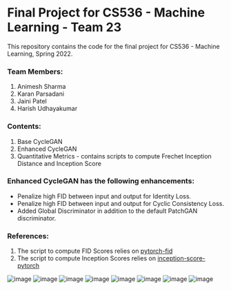 # Final Project for CS536 - Machine Learning - Team 23

This repository contains the code for the final project for CS536 - Machine Learning, Spring 2022.

### Team Members:
1. Animesh Sharma
2. Karan Parsadani
3. Jaini Patel
4. Harish Udhayakumar

### Contents:
1. Base CycleGAN
2. Enhanced CycleGAN
3. Quantitative Metrics - contains scripts to compute Frechet Inception Distance and Inception Score

### Enhanced CycleGAN has the following enhancements:
- Penalize high FID between input and output for Identity Loss.
- Penalize high FID between input and output for Cyclic Consistency Loss.
- Added Global Discriminator in addition to the default PatchGAN discriminator.

### References:
1. The script to compute FID Scores relies on [pytorch-fid](https://github.com/mseitzer/pytorch-fid)
2. The script to compute Inception Scores relies on [inception-score-pytorch](https://github.com/sbarratt/inception-score-pytorch)

![image](https://user-images.githubusercontent.com/70934463/181502438-bfa01839-a012-4493-9e89-0c7848f7809c.png)
![image](https://user-images.githubusercontent.com/70934463/181502485-5eda9106-b8fd-435f-9416-5461f96566ea.png)
![image](https://user-images.githubusercontent.com/70934463/181502531-6b215f25-7242-4a3c-b847-a95d0d036a29.png)
![image](https://user-images.githubusercontent.com/70934463/181502579-66f4fb50-dcd3-4ac0-aeef-3d382804f3bf.png)
![image](https://user-images.githubusercontent.com/70934463/181502613-39e35ad0-1fea-430a-a327-42e9eba12b83.png)
![image](https://user-images.githubusercontent.com/70934463/181502649-ba53bdc9-3e8f-44be-a1a0-f2911786cb88.png)
![image](https://user-images.githubusercontent.com/70934463/181502679-96140715-df07-45cc-a8d6-0e423b633c1f.png)
![image](https://user-images.githubusercontent.com/70934463/181502719-7c1a80a3-50cf-41e4-a84e-98366b80cff9.png)
